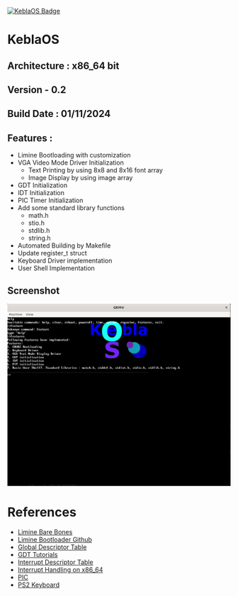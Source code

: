 [![KeblaOS Badge](https://img.shields.io/badge/Kebla-OS-maker?labelColor=red&color=blue)](https://gitlab.com/baponkar/kebla-os)

# KeblaOS
## Architecture : x86_64 bit
## Version - 0.2
## Build Date : 01/11/2024

## Features :

* Limine Bootloading with customization 
* VGA Video Mode Driver Initialization
    - Text Printing by using  8x8 and 8x16 font array
    - Image Display by using image array
* GDT Initialization
* IDT Initialization
* PIC Timer Initialization
* Add some standard library functions
    - math.h
    - stio.h
    - stdlib.h
    - string.h
* Automated Building by Makefile
* Update register_t struct
* Keyboard Driver implementation
* User Shell Implementation

## Screenshot
![Screenshot](./image/screenshot_x86_64_v0.2.png)



# References

* [Limine Bare Bones](https://wiki.osdev.org/Limine_Bare_Bones)
* [Limine Bootloader Github](https://github.com/limine-bootloader/limine)
* [Global Descriptor Table](https://wiki.osdev.org/Global_Descriptor_Table)
* [GDT Tutorials](https://wiki.osdev.org/GDT_Tutorial)
* [Interrupt Descriptor Table](https://wiki.osdev.org/Interrupt_Descriptor_Table)
* [Interrupt Handling on x86_64](https://github.com/dreamportdev/Osdev-Notes/blob/master/02_Architecture/05_InterruptHandling.md)
* [PIC](https://wiki.osdev.org/8259_PIC)
* [PS2 Keyboard](https://wiki.osdev.org/PS/2_Keyboard)
